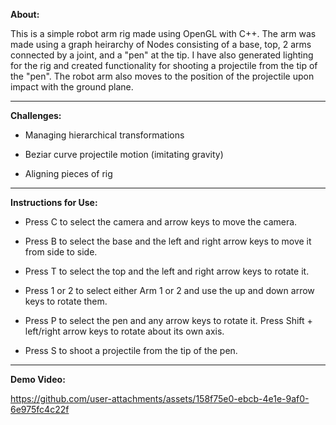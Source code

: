 **About:**

This is a simple robot arm rig made using OpenGL with C++. The arm was made using a graph heirarchy of Nodes consisting of a base, top, 2 arms connected by a joint, and a "pen" at the tip. I have also generated lighting for the rig and created functionality for shooting a projectile from the tip of the "pen". The robot arm also moves to the position of the projectile upon impact with the ground plane.

---------------------------------------------------------------------------------------------------------------------------------------------------------------------------------------------------------------------

**Challenges:**

- Managing hierarchical transformations

- Beziar curve projectile motion (imitating gravity)

- Aligning pieces of rig


---------------------------------------------------------------------------------------------------------------------------------------------------------------------------------------------------------------------

**Instructions for Use:**

- Press C to select the camera and arrow keys to move the camera.

- Press B to select the base and the left and right arrow keys to move it from side to side.

- Press T to select the top and the left and right arrow keys to rotate it.

- Press 1 or 2 to select either Arm 1 or 2 and use the up and down arrow keys to rotate them.

- Press P to select the pen and any arrow keys to rotate it. Press Shift + left/right arrow keys to rotate about its own axis.

- Press S to shoot a projectile from the tip of the pen.

---------------------------------------------------------------------------------------------------------------------------------------------------------------------------------------------------------------------

**Demo Video:**

https://github.com/user-attachments/assets/158f75e0-ebcb-4e1e-9af0-6e975fc4c22f

